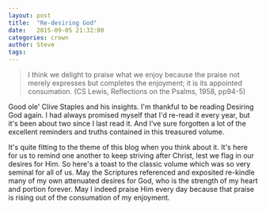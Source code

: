 ```yaml
---
layout: post
title:  "Re-desiring God"
date:   2015-09-05 21:32:00
categories: crown
author: Steve
tags:
---
```

> I think we delight to praise what we enjoy because the praise not merely expresses but completes the enjoyment; it is its appointed consumation.
(CS Lewis, Reflections on the Psalms, 1958, pp94-5)

Good ole' Clive Staples and his insights. I'm thankful to be reading Desiring God again. I had always promised myself that I'd re-read it every year, but it's been about two since I last read it. And I've sure forgotten a lot of the excellent reminders and truths contained in this treasured volume. 

It's quite fitting to the theme of this blog when you think about it. It's here for us to remind one another to keep striving after Christ, lest we flag in our desires for Him. So here's a toast to the classic volume which was so very seminal for all of us. May the Scriptures referenced and exposited re-kindle many of my own attenuated desires for God, who is the strength of my heart and portion forever. May I indeed praise Him every day because that praise is rising out of the consumation of my enjoyment.
